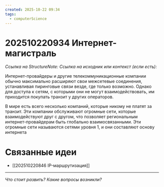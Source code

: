 ```yaml
---
created: 2025-10-22 09:34
tags:
  - computerScience
---
```

# 202510220934 Интернет-магистраль

*Ссылка на StructureNote:*
*Ссылка на исходник или контекст (если есть):*

Интернет-провайдеры и другие телекоммуникационные компании обычно максимально расширяют свои межсетевые соединения, устанавливая пиринговые связи везде, где только возможно. Однако для доступа к сетям, с которыми они не могут взаимодействовать, им приходится покупать транзит у других операторов.

В мире есть всего несколько компаний, которые никому не платят за транзит. Эти компании обслуживают огромные сети, которые взаимодействуют друг с другом, что позволяет региональным интернет-провайдерам быть глобально взаимосвязанными. Эти огромные сети называются сетями уровня 1, и они составляют основу интернета

# Связанные идеи

- [[202510220846 IP-маршрутизация]]

---

*Что стоит развить? Какие вопросы возникли?*
